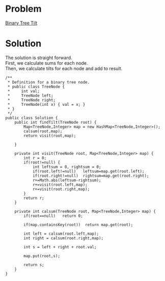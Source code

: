 # Problem
[ Binary Tree Tilt ](https://leetcode.com/problems/binary-tree-tilt/)

# Solution
The solution is straight forward.  
First, we calculate sums for each node.   
Then, we calculate tilts for each node and add to result.

```
/**
 * Definition for a binary tree node.
 * public class TreeNode {
 *     int val;
 *     TreeNode left;
 *     TreeNode right;
 *     TreeNode(int x) { val = x; }
 * }
 */
public class Solution {
    public int findTilt(TreeNode root) {
        Map<TreeNode,Integer> map = new HashMap<TreeNode,Integer>();
        calsum(root,map);
        return visit(root,map);
        
    }
    
    private int visit(TreeNode root, Map<TreeNode,Integer> map) {
        int r = 0;
        if(root!=null) {
            int leftsum = 0, rightsum = 0;
            if(root.left!=null)   leftsum=map.get(root.left);
            if(root.right!=null)  rightsum=map.get(root.right);
            r+=Math.abs(leftsum-rightsum);
            r+=visit(root.left,map);
            r+=visit(root.right,map);
        }
        return r;
    }
    
    private int calsum(TreeNode root, Map<TreeNode,Integer> map) {
        if(root==null)   return 0;
    
        if(map.containsKey(root))  return map.get(root);
        
        int left = calsum(root.left,map);
        int right = calsum(root.right,map);
                
        int s = left + right + root.val;
        
        map.put(root,s);
        
        return s;
    }
}

```

